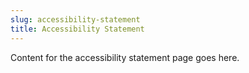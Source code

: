 ```yaml
---
slug: accessibility-statement
title: Accessibility Statement
---
```


Content for the accessibility statement page goes here.
